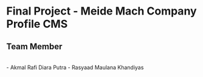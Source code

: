 # Final Project - Meide Mach Company Profile CMS
## Team Member
<br>
-  Akmal Rafi Diara Putra
-  Rasyaad Maulana Khandiyas
